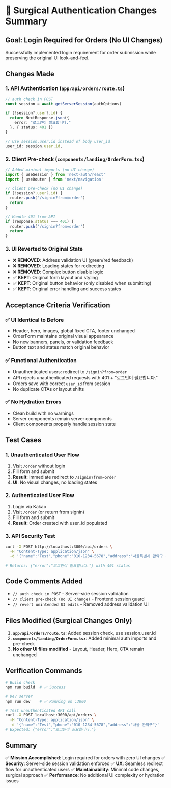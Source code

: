 # 🔧 Surgical Authentication Changes Summary

## Goal: Login Required for Orders (No UI Changes)

Successfully implemented login requirement for order submission while preserving the original UI look-and-feel.

## Changes Made

### 1. API Authentication (`app/api/orders/route.ts`)
```typescript
// auth check in POST
const session = await getServerSession(authOptions)

if (!session?.user?.id) {
  return NextResponse.json({
    error: "로그인이 필요합니다."
  }, { status: 401 })
}

// Use session.user.id instead of body user_id
user_id: session.user.id,
```

### 2. Client Pre-check (`components/landing/OrderForm.tsx`)
```typescript
// Added minimal imports (no UI change)
import { useSession } from 'next-auth/react'
import { useRouter } from 'next/navigation'

// client pre-check (no UI change)
if (!session?.user?.id) {
  router.push('/signin?from=order')
  return
}

// Handle 401 from API
if (response.status === 401) {
  router.push('/signin?from=order')
  return
}
```

### 3. UI Reverted to Original State
- ❌ **REMOVED**: Address validation UI (green/red feedback)
- ❌ **REMOVED**: Loading states for redirecting
- ❌ **REMOVED**: Complex button disable logic
- ✅ **KEPT**: Original form layout and styling
- ✅ **KEPT**: Original button behavior (only disabled when submitting)
- ✅ **KEPT**: Original error handling and success states

## Acceptance Criteria Verification

### ✅ **UI Identical to Before**
- Header, hero, images, global fixed CTA, footer unchanged
- OrderForm maintains original visual appearance
- No new banners, panels, or validation feedback
- Button text and states match original behavior

### ✅ **Functional Authentication**
- Unauthenticated users: redirect to `/signin?from=order`
- API rejects unauthenticated requests with 401 + "로그인이 필요합니다."
- Orders save with correct `user_id` from session
- No duplicate CTAs or layout shifts

### ✅ **No Hydration Errors**
- Clean build with no warnings
- Server components remain server components
- Client components properly handle session state

## Test Cases

### 1. **Unauthenticated User Flow**
1. Visit `/order` without login
2. Fill form and submit
3. **Result**: Immediate redirect to `/signin?from=order`
4. **UI**: No visual changes, no loading states

### 2. **Authenticated User Flow**
1. Login via Kakao
2. Visit `/order` (or return from signin)
3. Fill form and submit
4. **Result**: Order created with user_id populated

### 3. **API Security Test**
```bash
curl -X POST http://localhost:3000/api/orders \
  -H "Content-Type: application/json" \
  -d '{"name":"Test","phone":"010-1234-5678","address":"서울특별시 관악구 신림동"}'

# Returns: {"error":"로그인이 필요합니다."} with 401 status
```

## Code Comments Added

- `// auth check in POST` - Server-side session validation
- `// client pre-check (no UI change)` - Frontend session guard
- `// revert unintended UI edits` - Removed address validation UI

## Files Modified (Surgical Changes Only)

1. **`app/api/orders/route.ts`**: Added session check, use session.user.id
2. **`components/landing/OrderForm.tsx`**: Added minimal auth imports and pre-check
3. **No other UI files modified** - Layout, Header, Hero, CTA remain unchanged

## Verification Commands

```bash
# Build check
npm run build  # ✅ Success

# Dev server
npm run dev    # ✅ Running on :3000

# Test unauthenticated API call
curl -X POST localhost:3000/api/orders \
  -H "Content-Type: application/json" \
  -d '{"name":"Test","phone":"010-1234-5678","address":"서울 관악구"}'
# Expected: {"error":"로그인이 필요합니다."}
```

## Summary

✅ **Mission Accomplished**: Login required for orders with zero UI changes
✅ **Security**: Server-side session validation enforced
✅ **UX**: Seamless redirect flow for unauthenticated users
✅ **Maintainability**: Minimal code changes, surgical approach
✅ **Performance**: No additional UI complexity or hydration issues
